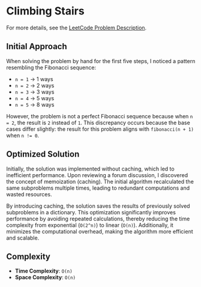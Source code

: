 # Climbing Stairs

For more details, see the [LeetCode Problem Description](https://leetcode.com/problems/climbing-stairs/description/?source=submission-ac).

## Initial Approach

When solving the problem by hand for the first five steps, I noticed a pattern resembling the Fibonacci sequence:
* `n = 1` → 1 ways
* `n = 2` → 2 ways
* `n = 3` → 3 ways
* `n = 4` → 5 ways
* `n = 5` → 8 ways

However, the problem is not a perfect Fibonacci sequence because when `n = 2`, the result is `2` instead of `1`. This discrepancy occurs because the base cases differ slightly: the result for this problem aligns with `fibonacci(n + 1)` when `n != 0`.

## Optimized Solution

Initially, the solution was implemented without caching, which led to inefficient performance. Upon reviewing a forum discussion, I discovered the concept of memoization (caching). The initial algorithm recalculated the same subproblems multiple times, leading to redundant computations and wasted resources.

By introducing caching, the solution saves the results of previously solved subproblems in a dictionary. This optimization significantly improves performance by avoiding repeated calculations, thereby reducing the time complexity from exponential (`O(2^n)`) to linear (`O(n)`). Additionally, it minimizes the computational overhead, making the algorithm more efficient and scalable.

## Complexity

* **Time Complexity**: `O(n)`
* **Space Complexity**: `O(n)`
